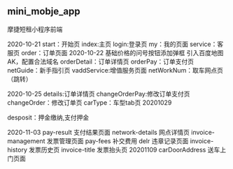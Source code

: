 ## mini_mobje_app

摩捷短租小程序前端

2020-10-21
start：开始页
index:主页
login:登录页
my：我的页面
service：客服页
order：订单页面
2020-10-22
基础价格的问号按钮添加弹框
引入百度地图AK，配置合法域名
orderDetail：订单详情页
orderPay：订单支付页
netGuide：新手指引页
vaddService:增值服务页面
netWorkNum：取车网点页（跳转）

2020-10-25
details:订单详情页
changeOrderPay:修改订单支付页
changeOrder：修改订单页
carType：车型tab页
20201029

desposit：押金缴纳,支付押金

2020-11-03
pay-result 支付结果页面
network-details 网点详情页
invoice-management   发票管理页面
pay-fees   补交费用
delr  违章记录页面
invoice-history 发票历史页
invoice-title  发票抬头页
20201109
carDoorAddress 送车上门页面